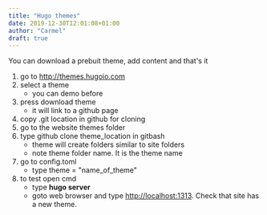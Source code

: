 ```yaml
---
title: "Hugo themes"
date: 2019-12-30T12:01:08+01:00
author: "Carmel"
draft: true
---
```


You can download a prebuit theme, add content and that's it

1. go to <http://themes.hugoio.com>
2. select a theme
    * you can demo before
3. press download theme
    * it will link to a github page
4. copy .git location in github for cloning
5. go to the website themes folder
6. type github clone theme_location in gitbash
    * theme will create folders similar to site folders
    * note theme folder name. It is the theme name
7. go to config.toml
    * type theme = "name_of_theme"
8. to test open cmd
    * type **hugo server**
    * goto web browser and type <http://localhost:1313>. Check that site has a new theme.
